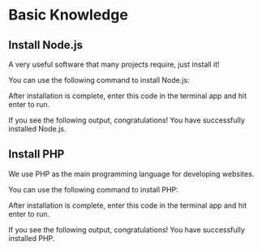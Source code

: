 # Basic Knowledge

## Install Node.js

A very useful software that many projects require, just install it!

You can use the following command to install Node.js:

After installation is complete, enter this code in the terminal app and hit enter to run.

If you see the following output, congratulations! You have successfully installed Node.js.

## Install PHP

We use PHP as the main programming language for developing websites.

You can use the following command to install PHP:

After installation is complete, enter this code in the terminal app and hit enter to run.

If you see the following output, congratulations! You have successfully installed PHP.

## 

[](https://github.com/orgs/CofficLab/repositories#build-a-web-application-with-laravel)

###